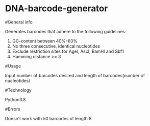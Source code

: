 # DNA-barcode-generator

#General info

Generates barcodes that adhere to the following guidelines:
1) GC-content between 40%-60%
2) No three consecutive, identical nucleotides 
3) Exclude restriction sites for AgeI, AscI, BamHI and Sbf1
4) Hamming distance >= 3

#Usage

Input number of barcodes desired and length of barcodes(number of nucleotides)

#Technology

Python3.8

#Errors

Doesn't work with 50 barcodes of length 8


